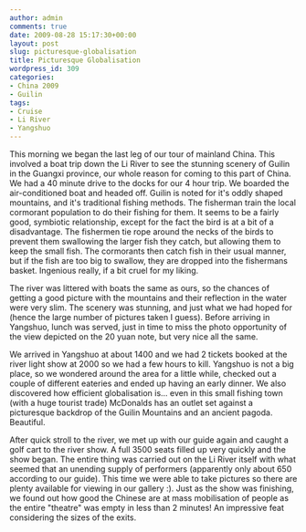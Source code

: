 ```yaml
---
author: admin
comments: true
date: 2009-08-28 15:17:30+00:00
layout: post
slug: picturesque-globalisation
title: Picturesque Globalisation
wordpress_id: 309
categories:
- China 2009
- Guilin
tags:
- Cruise
- Li River
- Yangshuo
---
```



This morning we began the last leg of our tour of mainland China. This involved a boat trip down the Li River to see the stunning scenery of Guilin in the Guangxi province, our whole reason for coming to this part of China. We had a 40 minute drive to the docks for our 4 hour trip. We boarded the air-conditioned boat and headed off. Guilin is noted for it's oddly shaped mountains, and it's traditional fishing methods. <!-- more -->The fisherman train the local cormorant population to do their fishing for them. It seems to be a fairly good, symbiotic relationship, except for the fact the bird is at a bit of a disadvantage. The fishermen tie rope around the necks of the birds to prevent them swallowing the larger fish they catch, but allowing them to keep the small fish. The cormorants then catch fish in their usual manner, but if the fish are too big to swallow, they are dropped into the fishermans basket. Ingenious really, if a bit cruel for my liking.



The river was littered with boats the same as ours, so the chances of getting a good picture with the mountains and their reflection in the water were very slim. The scenery was stunning, and just what we had hoped for (hence the large number of pictures taken I guess). Before arriving in Yangshuo, lunch was served, just in time to miss the photo opportunity of the view depicted on the 20 yuan note, but very nice all the same.

We arrived in Yangshuo at about 1400 and we had 2 tickets booked at the river light show at 2000 so we had a few hours to kill. Yangshuo is not a big place, so we wondered around the area for a little while, checked out a couple of different eateries and ended up having an early dinner. We also discovered how efficient globalisation is... even in this small fishing town (with a huge tourist trade) McDonalds has an outlet set against a picturesque backdrop of the Guilin Mountains and an ancient pagoda. Beautiful.


[](http://travel.perry-online.me.uk/files/2012/08/sfpgMjAwOS8yMDA5LjA4LjA1IC0gMjAwOS4wOS4xMSBUb3VyIG9mIENoaW5hLzIwMDkuMDguMjYgLSAyMDA5LjA4LjMxIEd1aWxpbiAmIFlhbmdzaHVvLypJTUdfNDMxMS5KUEcqKmltYWdlZm9ybSoqMDY3YTgwMWFkOGNlNzNjZTU4MjhlZjI5ZTQ2YWE3MGM.jpg)


After quick stroll to the river, we met up with our guide again and caught a golf cart to the river show. A full 3500 seats filled up very quickly and the show began. The entire thing was carried out on the Li River itself with what seemed that an unending supply of performers (apparently only about 650 according to our guide). This time we were able to take pictures so there are plenty available for viewing in our gallery :). Just as the show was finishing, we found out how good the Chinese are at mass mobilisation of people as the entire "theatre" was empty in less than 2 minutes! An impressive feat considering the sizes of the exits.
